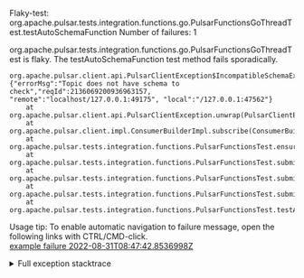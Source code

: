         
Flaky-test: org.apache.pulsar.tests.integration.functions.go.PulsarFunctionsGoThreadTest.testAutoSchemaFunction
Number of failures: 1

org.apache.pulsar.tests.integration.functions.go.PulsarFunctionsGoThreadTest is flaky. The testAutoSchemaFunction test method fails sporadically.

```
org.apache.pulsar.client.api.PulsarClientException$IncompatibleSchemaException: {"errorMsg":"Topic does not have schema to check","reqId":2136069200936963157, "remote":"localhost/127.0.0.1:49175", "local":"/127.0.0.1:47562"}
	at org.apache.pulsar.client.api.PulsarClientException.unwrap(PulsarClientException.java:1014)
	at org.apache.pulsar.client.impl.ConsumerBuilderImpl.subscribe(ConsumerBuilderImpl.java:104)
	at org.apache.pulsar.tests.integration.functions.PulsarFunctionsTest.ensureSubscriptionCreated(PulsarFunctionsTest.java:936)
	at org.apache.pulsar.tests.integration.functions.PulsarFunctionsTest.submitFunction(PulsarFunctionsTest.java:859)
	at org.apache.pulsar.tests.integration.functions.PulsarFunctionsTest.submitFunction(PulsarFunctionsTest.java:796)
	at org.apache.pulsar.tests.integration.functions.PulsarFunctionsTest.submitFunction(PulsarFunctionsTest.java:786)
	at org.apache.pulsar.tests.integration.functions.PulsarFunctionsTest.testAutoSchemaFunction(PulsarFunctionsTest.java:1272)
```

Usage tip: To enable automatic navigation to failure message, open the following links with CTRL/CMD-click.  
[example failure 2022-08-31T08:47:42.8536998Z](https://github.com/apache/pulsar/runs/8109128978?check_suite_focus=true#step:11:7896)  


<details>
<summary>Full exception stacktrace</summary>
<code><pre>
org.apache.pulsar.client.api.PulsarClientException$IncompatibleSchemaException: {"errorMsg":"Topic does not have schema to check","reqId":2136069200936963157, "remote":"localhost/127.0.0.1:49175", "local":"/127.0.0.1:47562"}
	at org.apache.pulsar.client.api.PulsarClientException.unwrap(PulsarClientException.java:1014)
	at org.apache.pulsar.client.impl.ConsumerBuilderImpl.subscribe(ConsumerBuilderImpl.java:104)
	at org.apache.pulsar.tests.integration.functions.PulsarFunctionsTest.ensureSubscriptionCreated(PulsarFunctionsTest.java:936)
	at org.apache.pulsar.tests.integration.functions.PulsarFunctionsTest.submitFunction(PulsarFunctionsTest.java:859)
	at org.apache.pulsar.tests.integration.functions.PulsarFunctionsTest.submitFunction(PulsarFunctionsTest.java:796)
	at org.apache.pulsar.tests.integration.functions.PulsarFunctionsTest.submitFunction(PulsarFunctionsTest.java:786)
	at org.apache.pulsar.tests.integration.functions.PulsarFunctionsTest.testAutoSchemaFunction(PulsarFunctionsTest.java:1272)
	at java.base/jdk.internal.reflect.NativeMethodAccessorImpl.invoke0(Native Method)
	at java.base/jdk.internal.reflect.NativeMethodAccessorImpl.invoke(NativeMethodAccessorImpl.java:77)
	at java.base/jdk.internal.reflect.DelegatingMethodAccessorImpl.invoke(DelegatingMethodAccessorImpl.java:43)
	at java.base/java.lang.reflect.Method.invoke(Method.java:568)
	at org.testng.internal.MethodInvocationHelper.invokeMethod(MethodInvocationHelper.java:132)
	at org.testng.internal.InvokeMethodRunnable.runOne(InvokeMethodRunnable.java:45)
	at org.testng.internal.InvokeMethodRunnable.call(InvokeMethodRunnable.java:73)
	at org.testng.internal.InvokeMethodRunnable.call(InvokeMethodRunnable.java:11)
	at java.base/java.util.concurrent.FutureTask.run(FutureTask.java:264)
	at java.base/java.util.concurrent.ThreadPoolExecutor.runWorker(ThreadPoolExecutor.java:1136)
	at java.base/java.util.concurrent.ThreadPoolExecutor$Worker.run(ThreadPoolExecutor.java:635)
	at java.base/java.lang.Thread.run(Thread.java:833)

</pre></code>
</details>

